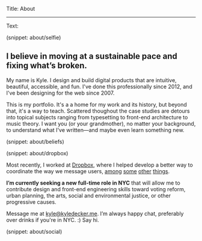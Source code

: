 Title: About

----

Text:

(snippet: about/selfie)

## I believe in moving at a sustainable pace and fixing what’s broken.

My name is Kyle. I design and build digital products that are intuitive, beautiful, accessible, and fun. I've done this professionally since 2012, and I've been designing for the web since 2007.

This is my portfolio. It's a a home for my work and its history, but beyond that, it's a way to teach.  Scattered thoughout the case studies are detours into topical subjects ranging from typesetting to front-end architecture to music theory. I want you (or your grandmother), no matter your background, to understand what I've written—and maybe even learn something new.

(snippet: about/beliefs)

(snippet: about/dropbox)

Most recently, I worked at [Dropbox](/work/dropbox), where I helped develop a better way to coordinate the way we message users, [among](https://dribbble.com/shots/4138623-Fit-Fill-Icon-Design-Process) [some](https://dribbble.com/shots/4309432-Design-Session-Cheat-Sheet) [other](https://dribbble.com/shots/3288748-Dropbox-Design-Book-Club) [things](https://dribbble.com/shots/3689574-Menu-Loader).

<strong class="seeking-job">I’m currently seeking a new full-time role in <span class="uppercase">NYC</span></strong> that will allow me to contribute design and front-end engineering skills toward voting reform, urban planning, the arts, social and environmental justice, or other progressive causes.

Message me at <kyle@kyledecker.me>. I’m always happy chat, preferably over drinks if you're in NYC. :) Say hi.

(snippet: about/social)
